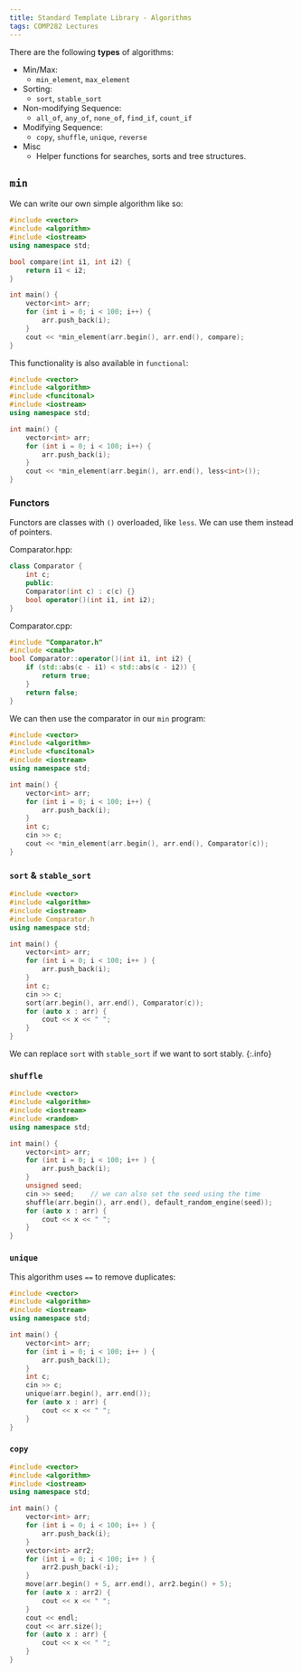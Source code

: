```yaml
---
title: Standard Template Library - Algorithms
tags: COMP282 Lectures
---
```

There are the following **types** of algorithms:

* Min/Max:
	* `min_element`, `max_element`
* Sorting:
	* `sort`, `stable_sort`
* Non-modifying Sequence:
	* `all_of`, `any_of`, `none_of`, `find_if`, `count_if`
* Modifying Sequence:
	* `copy`, `shuffle`, `unique`, `reverse`
* Misc
	* Helper functions for searches, sorts and tree structures.

## `min`
We can write our own simple algorithm like so:

```c++
#include <vector>
#include <algorithm>
#include <iostream>
using namespace std;

bool compare(int i1, int i2) {
	return i1 < i2;
}

int main() {
	vector<int> arr;
	for (int i = 0; i < 100; i++) {
		arr.push_back(i);
	}
	cout << *min_element(arr.begin(), arr.end(), compare);
}
```

This functionality is also available in `functional`:

```c++
#include <vector>
#include <algorithm>
#include <funcitonal>
#include <iostream>
using namespace std;

int main() {
	vector<int> arr;
	for (int i = 0; i < 100; i++) {
		arr.push_back(i);
	}
	cout << *min_element(arr.begin(), arr.end(), less<int>());
}
```

### Functors
Functors are classes with `()` overloaded, like `less`. We can use them instead of pointers.

Comparator.hpp:

```c++
class Comparator {
	int c;
	public:
	Comparator(int c) : c(c) {}
	bool operator()(int i1, int i2);
}
```

Comparator.cpp:

```c++
#include "Comparator.h"
#include <cmath>
bool Comparator::operator()(int i1, int i2) {
	if (std::abs(c - i1) < std::abs(c - i2)) {
		return true;
	}
	return false;
}
```

We can then use the comparator in our `min` program:

```c++
#include <vector>
#include <algorithm>
#include <funcitonal>
#include <iostream>
using namespace std;

int main() {
	vector<int> arr;
	for (int i = 0; i < 100; i++) {
		arr.push_back(i);
	}
	int c;
	cin >> c;
	cout << *min_element(arr.begin(), arr.end(), Comparator(c));
}
```

### `sort` & `stable_sort`

```c++
#include <vector>
#include <algorithm>
#include <iostream>
#include Comparator.h
using namespace std;

int main() {
	vector<int> arr;
	for (int i = 0; i < 100; i++ ) {
		arr.push_back(i);
	}
	int c;
	cin >> c;
	sort(arr.begin(), arr.end(), Comparator(c));
	for (auto x : arr) {
		cout << x << " ";
	}
}
```

We can replace `sort` with `stable_sort` if we want to sort stably.
{:.info}

### `shuffle`

```c++
#include <vector>
#include <algorithm>
#include <iostream>
#include <random>
using namespace std;

int main() {
	vector<int> arr;
	for (int i = 0; i < 100; i++ ) {
		arr.push_back(i);
	}
	unsigned seed;
	cin >> seed;	// we can also set the seed using the time
	shuffle(arr.begin(), arr.end(), default_random_engine(seed));
	for (auto x : arr) {
		cout << x << " ";
	}
}
```

### `unique`
This algorithm uses `==` to remove duplicates:

```c++
#include <vector>
#include <algorithm>
#include <iostream>
using namespace std;

int main() {
	vector<int> arr;
	for (int i = 0; i < 100; i++ ) {
		arr.push_back(1);
	}
	int c;
	cin >> c;
	unique(arr.begin(), arr.end());
	for (auto x : arr) {
		cout << x << " ";
	}
}
```

### `copy`

```c++
#include <vector>
#include <algorithm>
#include <iostream>
using namespace std;

int main() {
	vector<int> arr;
	for (int i = 0; i < 100; i++ ) {
		arr.push_back(i);
	}
	vector<int> arr2;
	for (int i = 0; i < 100; i++ ) {
		arr2.push_back(-i);
	}
	move(arr.begin() + 5, arr.end(), arr2.begin() + 5);
	for (auto x : arr2) {
		cout << x << " ";
	}
	cout << endl;
	cout << arr.size();
	for (auto x : arr) {
		cout << x << " ";
	}
}
```